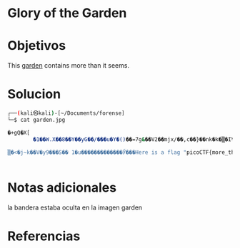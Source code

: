 #  Glory of the Garden
# Objetivos
This [garden](https://jupiter.challenges.picoctf.org/static/4153422e18d40363e7ffc7e15a108683/garden.jpg) contains more than it seems.

# Solucion
```bash
┌──(kali㉿kali)-[~/Documents/forense]
└─$ cat garden.jpg

�+gQ�X[
        �1��W.X��8��Y��yG��/���u�Y�()��=7g&��V2��mjx/��,c��}��nk�k�▒�I¥�r�_xx��E���������}�ԛ��J�\�Çs\]|."Ue���X�����Y���� ��Xq��k�
                                                                                                                                  �=���L��;���>��ĭ������6����-aZ��HG��[�����cp���Κ��'�V
▒�<�j~k��V�y9���S�� 1�u�������������Ӳ���Here is a flag "picoCTF{more_than_m33ts_the_3y33dd2eEF5}"�o� ��o�+�����]���zQ�Oh�V����cK+����{Y�IK��>��^0`�0G�X�F�r�~_��v6?뫷
                                                                                                                                                                      
```

# Notas adicionales
la bandera estaba oculta en la imagen garden

# Referencias
